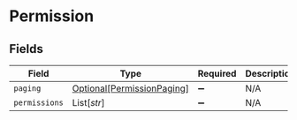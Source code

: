 # Permission


## Fields

| Field                                                                 | Type                                                                  | Required                                                              | Description                                                           | Example                                                               |
| --------------------------------------------------------------------- | --------------------------------------------------------------------- | --------------------------------------------------------------------- | --------------------------------------------------------------------- | --------------------------------------------------------------------- |
| `paging`                                                              | [Optional[PermissionPaging]](../../models/shared/permissionpaging.md) | :heavy_minus_sign:                                                    | N/A                                                                   |                                                                       |
| `permissions`                                                         | List[*str*]                                                           | :heavy_minus_sign:                                                    | N/A                                                                   | read_vehicle_info                                                     |